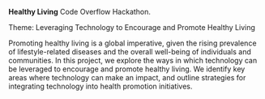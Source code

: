 **Healthy Living**
Code Overflow Hackathon.

Theme: Leveraging Technology to Encourage and Promote Healthy Living

Promoting healthy living is a global imperative, given the rising prevalence of lifestyle-related diseases and the overall well-being of individuals and communities. In this project, we explore the ways in which technology can be leveraged to encourage and promote healthy living. We identify key areas where technology can make an impact, and outline strategies for integrating technology into health promotion initiatives.

